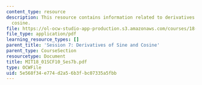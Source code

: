 ```yaml
---
content_type: resource
description: This resource contains information related to derivatives of sine and
  cosine.
file: https://ol-ocw-studio-app-production.s3.amazonaws.com/courses/18-01sc-single-variable-calculus-fall-2010/5e568f34e774d2a56b3fbc07335a5fbb_MIT18_01SCF10_Ses7b.pdf
file_type: application/pdf
learning_resource_types: []
parent_title: 'Session 7: Derivatives of Sine and Cosine'
parent_type: CourseSection
resourcetype: Document
title: MIT18_01SCF10_Ses7b.pdf
type: OCWFile
uid: 5e568f34-e774-d2a5-6b3f-bc07335a5fbb
---
```


